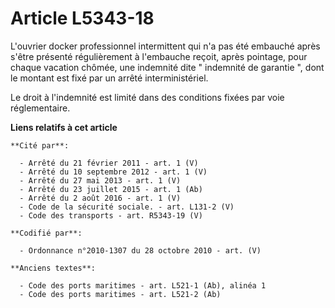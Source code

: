# Article L5343-18

L'ouvrier docker professionnel intermittent qui n'a pas été embauché après s'être présenté régulièrement à l'embauche reçoit,
après pointage, pour chaque vacation chômée, une indemnité dite " indemnité de garantie ", dont le montant est fixé par un
arrêté interministériel. 

Le droit à l'indemnité est limité dans des conditions fixées par voie réglementaire.

**Liens relatifs à cet article**

	**Cité par**:

	  - Arrêté du 21 février 2011 - art. 1 (V)
	  - Arrêté du 10 septembre 2012 - art. 1 (V)
	  - Arrêté du 27 mai 2013 - art. 1 (V)
	  - Arrêté du 23 juillet 2015 - art. 1 (Ab)
	  - Arrêté du 2 août 2016 - art. 1 (V)
	  - Code de la sécurité sociale. - art. L131-2 (V)
	  - Code des transports - art. R5343-19 (V)

	**Codifié par**:

	  - Ordonnance n°2010-1307 du 28 octobre 2010 - art. (V)

	**Anciens textes**:

	  - Code des ports maritimes - art. L521-1 (Ab), alinéa 1
	  - Code des ports maritimes - art. L521-2 (Ab)
